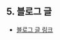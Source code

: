## 5. 블로그 글

- [블로그 글 링크](https://miryang.dev/blog/build-blog-with-nextjs#5%EF%B8%8F%E2%83%A3-5-blog-post)
